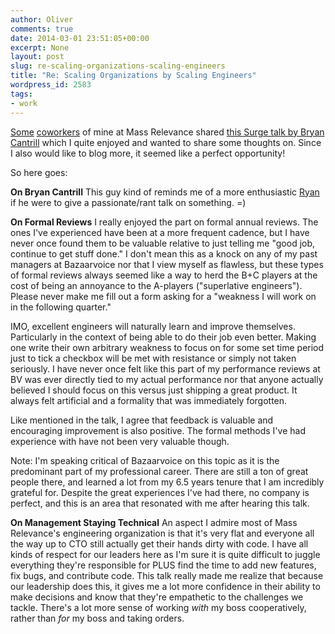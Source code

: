 ```yaml
---
author: Oliver
comments: true
date: 2014-03-01 23:51:05+00:00
excerpt: None
layout: post
slug: re-scaling-organizations-scaling-engineers
title: "Re: Scaling Organizations by Scaling Engineers"
wordpress_id: 2583
tags:
- work
---
```


<a href="https://twitter.com/bretthoerner/status/439133838686437376">Some</a> <a href="https://twitter.com/beaktor/status/439833770825220096">coworkers</a> of mine at Mass Relevance shared <a href="https://www.youtube.com/watch?v=1KeYzjILqDo">this Surge talk by Bryan Cantrill</a> which I quite enjoyed and wanted to share some thoughts on. Since I also would like to blog more, it seemed like a perfect opportunity!

So here goes:

<b>On Bryan Cantrill</b>
This guy kind of reminds me of a more enthusiastic <a href="https://twitter.com/jryans">Ryan</a> if he were to give a passionate/rant talk on something. =)

<b>On Formal Reviews</b>
I really enjoyed the part on formal annual reviews. The ones I've experienced have been at a more frequent cadence, but I have never once found them to be valuable relative to just telling me "good job, continue to get stuff done." I don't mean this as a knock on any of my past managers at Bazaarvoice nor that I view myself as flawless, but these types of formal reviews always seemed like a way to herd the B+C players at the cost of being an annoyance to the A-players ("superlative engineers"). Please never make me fill out a form asking for a "weakness I will work on in the following quarter."

IMO, excellent engineers will naturally learn and improve themselves. Particularly in the context of being able to do their job even better. Making one write their own arbitrary weakness to focus on for some set time period just to tick a checkbox will be met with resistance or simply not taken seriously. I have never once felt like this part of my performance reviews at BV was ever directly tied to my actual performance nor that anyone actually believed I should focus on this versus just shipping a great product. It always felt artificial and a formality that was immediately forgotten.

Like mentioned in the talk, I agree that feedback is valuable and encouraging improvement is also positive. The formal methods I've had experience with have not been very valuable though.

Note: I'm speaking critical of Bazaarvoice on this topic as it is the predominant part of my professional career. There are still a ton of great people there, and learned a lot from my 6.5 years tenure that I am incredibly grateful for. Despite the great experiences I've had there, no company is perfect, and this is an area that resonated with me after hearing this talk.

<b>On Management Staying Technical</b>
An aspect I admire most of Mass Relevance's engineering organization is that it's very flat and everyone all the way up to CTO still actually get their hands dirty with code. I have all kinds of respect for our leaders here as I'm sure it is quite difficult to juggle everything they're responsible for PLUS find the time to add new features, fix bugs, and contribute code. This talk really made me realize that because our leadership does this, it gives me a lot more confidence in their ability to make decisions and know that they're empathetic to the challenges we tackle. There's a lot more sense of working <em>with</em> my boss cooperatively, rather than <em>for</em> my boss and taking orders.